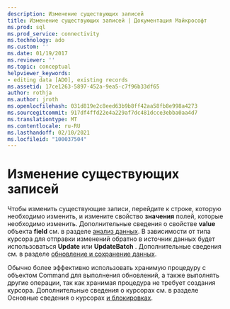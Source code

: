 ```yaml
---
description: Изменение существующих записей
title: Изменение существующих записей | Документация Майкрософт
ms.prod: sql
ms.prod_service: connectivity
ms.technology: ado
ms.custom: ''
ms.date: 01/19/2017
ms.reviewer: ''
ms.topic: conceptual
helpviewer_keywords:
- editing data [ADO], existing records
ms.assetid: 17ce1263-5897-452a-9ea5-c7f96b33df65
author: rothja
ms.author: jroth
ms.openlocfilehash: 031d819e2c8eed63b9b8ff42aa58fb8e998a4273
ms.sourcegitcommit: 917df4ffd22e4a229af7dc481dcce3ebba0aa4d7
ms.translationtype: MT
ms.contentlocale: ru-RU
ms.lasthandoff: 02/10/2021
ms.locfileid: "100037504"
---
```

# <a name="editing-existing-records"></a>Изменение существующих записей
Чтобы изменить существующие записи, перейдите к строке, которую необходимо изменить, и измените свойство **значения** полей, которые необходимо изменить. Дополнительные сведения о свойстве **value** объекта **field** см. в разделе [анализ данных](./examining-data.md). В зависимости от типа курсора для отправки изменений обратно в источник данных будет использоваться **Update** или **UpdateBatch** . Дополнительные сведения см. в разделе [обновление и сохранение данных](./updating-and-persisting-data.md).  
  
 Обычно более эффективно использовать хранимую процедуру с объектом Command для выполнения обновлений, а также выполнять другие операции, так как хранимая процедура не требует создания курсора. Дополнительные сведения о курсорах см. в разделе Основные сведения о курсорах [и блокировках](./understanding-cursors-and-locks.md).